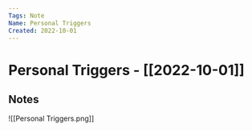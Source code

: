 ```yaml
---
Tags: Note
Name: Personal Triggers
Created: 2022-10-01
---
```

# Personal Triggers - [[2022-10-01]]
## Notes
![[Personal Triggers.png]]
